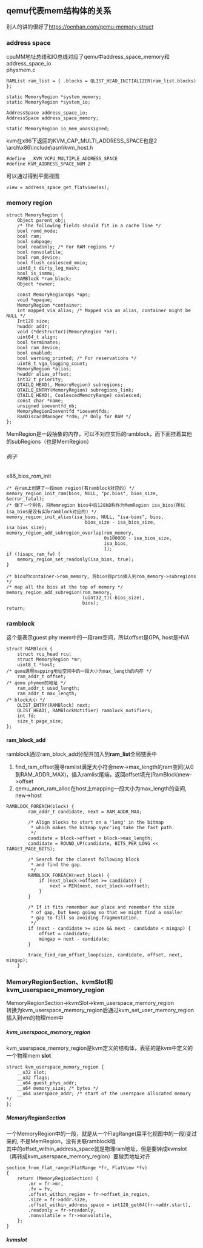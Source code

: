 ## qemu代表mem结构体的关系
别人的讲的很好了<a>https://oenhan.com/qemu-memory-struct</a>

### address space
cpuMM地址总线和IO总线对应了qemu中address_space_memory和address_space_io<br>
physmem.c
```
RAMList ram_list = { .blocks = QLIST_HEAD_INITIALIZER(ram_list.blocks) };

static MemoryRegion *system_memory;
static MemoryRegion *system_io;

AddressSpace address_space_io;
AddressSpace address_space_memory;

static MemoryRegion io_mem_unassigned;
```
kvm在x86下返回的KVM_CAP_MULTI_ADDRESS_SPACE也是2<br>
\arch\x86\include\asm\kvm_host.h
```
#define __KVM_VCPU_MULTIPLE_ADDRESS_SPACE
#define KVM_ADDRESS_SPACE_NUM 2
```
可以通过得到平面视图
```
view = address_space_get_flatview(as);
```
### memory region
```
struct MemoryRegion {
    Object parent_obj;
    /* The following fields should fit in a cache line */
    bool romd_mode;
    bool ram;
    bool subpage;
    bool readonly; /* For RAM regions */
    bool nonvolatile;
    bool rom_device;
    bool flush_coalesced_mmio;
    uint8_t dirty_log_mask;
    bool is_iommu;
    RAMBlock *ram_block;
    Object *owner;

    const MemoryRegionOps *ops;
    void *opaque;
    MemoryRegion *container;
    int mapped_via_alias; /* Mapped via an alias, container might be NULL */
    Int128 size;
    hwaddr addr;
    void (*destructor)(MemoryRegion *mr);
    uint64_t align;
    bool terminates;
    bool ram_device;
    bool enabled;
    bool warning_printed; /* For reservations */
    uint8_t vga_logging_count;
    MemoryRegion *alias;
    hwaddr alias_offset;
    int32_t priority;
    QTAILQ_HEAD(, MemoryRegion) subregions;
    QTAILQ_ENTRY(MemoryRegion) subregions_link;
    QTAILQ_HEAD(, CoalescedMemoryRange) coalesced;
    const char *name;
    unsigned ioeventfd_nb;
    MemoryRegionIoeventfd *ioeventfds;
    RamDiscardManager *rdm; /* Only for RAM */
};
```
MemRegion是一段抽象的内存，可以不对应实际的ramblock，而下面挂着其他的subRegions（也是MemRegion）
###### 例子
x86_bios_rom_init
```
/* 在ram上创建了一段mem region(有ramblock对应的) */
memory_region_init_ram(bios, NULL, "pc.bios", bios_size, &error_fatal);
/* 做了一个别名，将Memregion bios中后128kB称作为MemRegion isa_bios(所以isa_bios是没有实际ramblock对应的) */
memory_region_init_alias(isa_bios, NULL, "isa-bios", bios,
                             bios_size - isa_bios_size, isa_bios_size);
memory_region_add_subregion_overlap(rom_memory,
                                    0x100000 - isa_bios_size,
                                    isa_bios,
                                    1);
if (!isapc_ram_fw) {
    memory_region_set_readonly(isa_bios, true);
}

/* bios的container->rom_memory, 将bios按prio插入到rom_memory->subregions */
/* map all the bios at the top of memory */
memory_region_add_subregion(rom_memory,
                            (uint32_t)(-bios_size),
                            bios);
return;
```
### ramblock
这个是表示guest phy mem中的一段ram空间，所以offset是GPA, host是HVA<br>
```
struct RAMBlock {
    struct rcu_head rcu;
    struct MemoryRegion *mr;                                                
    uint8_t *host;                                                          /* qemu进程mapping地址空间中的一段大小为max_length的内存 */
    ram_addr_t offset;                                                      /* qemu phymem的地址 */
    ram_addr_t used_length;
    ram_addr_t max_length;                                                  /* block大小 */
    QLIST_ENTRY(RAMBlock) next;
    QLIST_HEAD(, RAMBlockNotifier) ramblock_notifiers;
    int fd;
    size_t page_size;
};
```
#### ram_block_add
ramblock通过ram_block_add分配并加入到<b>ram_list</b>全局链表中
1. find_ram_offset搜寻ramlist满足大小符合new->max_length的ram空间(从0到RAM_ADDR_MAX)，插入ramlist尾端，返回offset填充(RamBlock)new->offset
2. qemu_anon_ram_alloc在host上mapping一段大小为max_length的空间, new->host
```
RAMBLOCK_FOREACH(block) {
        ram_addr_t candidate, next = RAM_ADDR_MAX;

        /* Align blocks to start on a 'long' in the bitmap
         * which makes the bitmap sync'ing take the fast path.
         */
        candidate = block->offset + block->max_length;
        candidate = ROUND_UP(candidate, BITS_PER_LONG << TARGET_PAGE_BITS);

        /* Search for the closest following block
         * and find the gap.
         */
        RAMBLOCK_FOREACH(next_block) {
            if (next_block->offset >= candidate) {
                next = MIN(next, next_block->offset);
            }
        }

        /* If it fits remember our place and remember the size
         * of gap, but keep going so that we might find a smaller
         * gap to fill so avoiding fragmentation.
         */
        if (next - candidate >= size && next - candidate < mingap) {
            offset = candidate;
            mingap = next - candidate;
        }

        trace_find_ram_offset_loop(size, candidate, offset, next, mingap);
    }

```

### MemoryRegionSection、kvmSlot和kvm_userspace_memory_region
MemoryRegionSection->kvmSlot->kvm_userspace_memory_region <br>
转换为kvm_userspace_memory_region后通过kvm_set_user_memory_region插入到vm的物理mem中<br>
##### kvm_userspace_memory_region
kvm_userspace_memory_region是kvm定义的结构体，表征的是kvm中定义的一个物理mem <b>slot</b>
```
struct kvm_userspace_memory_region {
	__u32 slot;
	__u32 flags;
	__u64 guest_phys_addr;
	__u64 memory_size; /* bytes */
	__u64 userspace_addr; /* start of the userspace allocated memory */
};
```
##### MemoryRegionSection
一个MemoryRegion中的一段，就是从一个FlagRange(扁平化视图中的一段)变过来的, 不是MemRegion，没有关联ramblock哦<br>
其中的offset_within_address_space就是物理ram地址，但是要转成kvmslot（再转成kvm_userspace_memory_region）要做页地址对齐
```
section_from_flat_range(FlatRange *fr, FlatView *fv)
{
    return (MemoryRegionSection) {
        .mr = fr->mr,
        .fv = fv,
        .offset_within_region = fr->offset_in_region,
        .size = fr->addr.size,
        .offset_within_address_space = int128_get64(fr->addr.start),
        .readonly = fr->readonly,
        .nonvolatile = fr->nonvolatile,
    };
}
```
##### kvmslot





